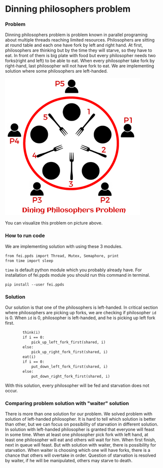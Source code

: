 # Dinning philosophers problem

### Problem

Dinning philosophers problem is problem known in parallel programing about multiple threads 
reaching limited resources. Philosophers are sitting at round table and each one have fork 
by left and right hand. At first, philosophers are thinking but by the time they will starve,
so they have to eat. In front of them is big plate with food but every philosopher needs two 
forks(right and left) to be able to eat. When every philosopher take fork by right-hand, last
philosopher will not have fork to eat. We are implementing solution where some philosophers 
are left-handed.

![dining-philosophers-problem.png](assets%2Fimages%2Fdining-philosophers-problem.png)

You can visualize this problem on picture above.



### How to run code

We are implementing solution with using these 3 modules.
```commandline
from fei.ppds import Thread, Mutex, Semaphore, print
from time import sleep
```
`time` is default python module which you probably already have. For installation 
of fei.ppds module you should run this command in terminal.
```commandline
pip install --user fei.ppds
```

### Solution 

Our solution is that one of the philosophers is left-handed. In critical section
where philosophers are picking up forks, we are checking if philosopher `id` is 0. When
`id` is 0, philosopher is left-handed, and he is picking up left fork first.

```commandline
        think(i)
        if i == 0:
            pick_up_left_fork_first(shared, i)
        else:
            pick_up_right_fork_first(shared, i)
        eat(i)
        if i == 0:
            put_down_left_fork_first(shared, i)
        else:
            put_down_right_fork_first(shared, i)
```

With this solution, every philosopher will be fed and starvation does not occur.

### Comparing problem solution with "waiter" solution

There is more than one solution for our problem. We solved problem with solution of left-handed
philosopher. It is hard to tell which solution is better than other, but we can focus on possibility
of starvation in different solution. In solution with left-handed philosopher is granted that everyone
will feast in some time. When at least one philosopher pick fork with left hand, at least one 
philosopher will eat and others will wait for him. When first finish, next in queue will feast. 
But with solution with waiter, there is possibility for starvation. When waiter is choosing which
one will have forks, there is a chance that others will overtake in order. Question of starvation
is resolved by waiter, if he will be manipulated, others may starve to death.


